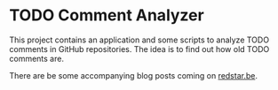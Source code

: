 # TODO Comment Analyzer

This project contains an application and some scripts to analyze TODO comments
in GitHub repositories. The idea is to find out how old TODO comments are.

There are be some accompanying blog posts coming on [redstar.be](redstar.be).
